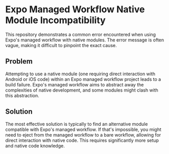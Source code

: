 # Expo Managed Workflow Native Module Incompatibility

This repository demonstrates a common error encountered when using Expo's managed workflow with native modules. The error message is often vague, making it difficult to pinpoint the exact cause.

## Problem

Attempting to use a native module (one requiring direct interaction with Android or iOS code) within an Expo managed workflow project leads to a build failure. Expo's managed workflow aims to abstract away the complexities of native development, and some modules might clash with this abstraction.

## Solution

The most effective solution is typically to find an alternative module compatible with Expo's managed workflow. If that's impossible, you might need to eject from the managed workflow to a bare workflow, allowing for direct interaction with native code.  This requires significantly more setup and native code knowledge. 
